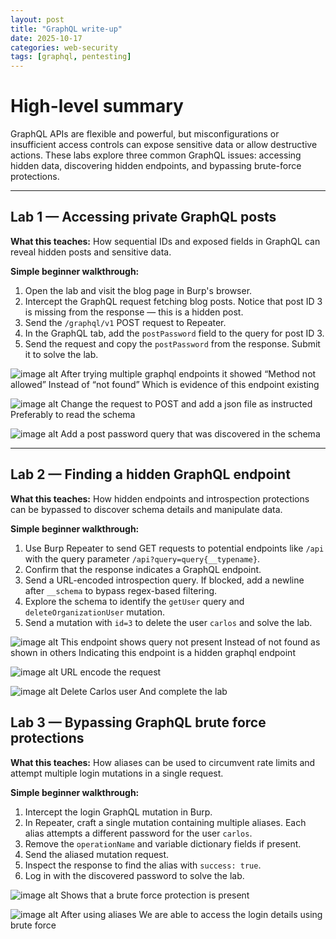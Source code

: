 ```yaml
---
layout: post
title: "GraphQL write-up"
date: 2025-10-17
categories: web-security
tags: [graphql, pentesting]
---
```

# High-level summary

GraphQL APIs are flexible and powerful, but misconfigurations or insufficient access controls can expose sensitive data or allow destructive actions. These labs explore three common GraphQL issues: accessing hidden data, discovering hidden endpoints, and bypassing brute-force protections.

---

## Lab 1 — Accessing private GraphQL posts

**What this teaches:** How sequential IDs and exposed fields in GraphQL can reveal hidden posts and sensitive data.

**Simple beginner walkthrough:**

1. Open the lab and visit the blog page in Burp's browser.
2. Intercept the GraphQL request fetching blog posts. Notice that post ID 3 is missing from the response — this is a hidden post.
3. Send the `/graphql/v1` POST request to Repeater.
4. In the GraphQL tab, add the `postPassword` field to the query for post ID 3.
5. Send the request and copy the `postPassword` from the response. Submit it to solve the lab.

![image alt](https://github.com/Lispectree/web-sec/blob/bb6883e86fb80e91631886e7aa6d4081b323c1aa/web-security-labs/labs/graphql-vulnerabilities/GRAPHQL%20LAB1%20PHOTO1.jpg)
After trying multiple graphql endpoints it showed 
“Method not allowed”
Instead of “not found”
Which is evidence of this endpoint existing


![image alt](https://github.com/Lispectree/web-sec/blob/2a7112fa7df3c4a152af8d00afbfa4c8c6701326/web-security-labs/labs/graphql-vulnerabilities/GRAPHQL%20LAB1%20PHOTO2.jpg)
Change the request to POST and add a json file as instructed 
Preferably to read the schema


![image alt](https://github.com/Lispectree/web-sec/blob/f42c348e194cc353e01be0e4dbaa15d635fbf69a/web-security-labs/labs/graphql-vulnerabilities/GRAPHQL%20LAB1%20PHOTO3.jpg)
Add a post password query that was discovered in the schema




---

## Lab 2 — Finding a hidden GraphQL endpoint

**What this teaches:** How hidden endpoints and introspection protections can be bypassed to discover schema details and manipulate data.

**Simple beginner walkthrough:**

1. Use Burp Repeater to send GET requests to potential endpoints like `/api` with the query parameter `/api?query=query{__typename}`.
2. Confirm that the response indicates a GraphQL endpoint.
3. Send a URL-encoded introspection query. If blocked, add a newline after `__schema` to bypass regex-based filtering.
4. Explore the schema to identify the `getUser` query and `deleteOrganizationUser` mutation.
5. Send a mutation with `id=3` to delete the user `carlos` and solve the lab.

![image alt](https://github.com/Lispectree/web-sec/blob/53b3f6c5f5be26f63dbb68b8cba6f39ae668f6e1/web-security-labs/labs/graphql-vulnerabilities/GRAPHQL%20LAB2%20PHOTO1.jpg)
This endpoint shows query not present 
Instead of not found as shown in others
Indicating this endpoint is a hidden graphql endpoint


![image alt](https://github.com/Lispectree/web-sec/blob/952208ee8fcd0e83a7c7fd27236c0f6598657589/web-security-labs/labs/graphql-vulnerabilities/GRAPHQL%20LAB2%20PHOTO2.jpg)
URL encode the request


![image alt](https://github.com/Lispectree/web-sec/blob/0d756628f35eb4cb3f7b169a89ca41df6fd1b25a/web-security-labs/labs/graphql-vulnerabilities/GRAPHQL%20LAB2%20PHOTO3.jpg)
Delete Carlos user
And complete the lab


## Lab 3 — Bypassing GraphQL brute force protections

**What this teaches:** How aliases can be used to circumvent rate limits and attempt multiple login mutations in a single request.

**Simple beginner walkthrough:**

1. Intercept the login GraphQL mutation in Burp.
2. In Repeater, craft a single mutation containing multiple aliases. Each alias attempts a different password for the user `carlos`.
3. Remove the `operationName` and variable dictionary fields if present.
4. Send the aliased mutation request.
5. Inspect the response to find the alias with `success: true`.
6. Log in with the discovered password to solve the lab.

![image alt](https://github.com/Lispectree/web-sec/blob/6cd412bfe48abfac51febd64e86fe6e1811eacad/web-security-labs/labs/graphql-vulnerabilities/GRAPHQL%20LAB3%20PHOTO1.jpg)
Shows that a brute force protection is present


![image alt](https://github.com/Lispectree/web-sec/blob/a1faa3bad24cc9b9c5ef50e84e12ef63858aeccd/web-security-labs/labs/graphql-vulnerabilities/GRAPHQL%20LAB3%20PHOTO2.jpg)
After using aliases 
We are able to access the login details using brute force



